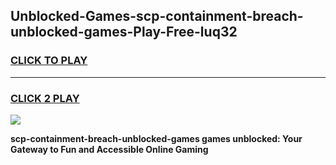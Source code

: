 
## Unblocked-Games-scp-containment-breach-unblocked-games-Play-Free-luq32
<h3>
<a href="https://premium76.site?title=scp-containment-breach-unblocked-games&ref=18A1">CLICK TO PLAY</a></h3>
<hr>

<h3>
<a href="https://premium76.site?title=scp-containment-breach-unblocked-games&ref=18A1">CLICK 2 PLAY</a>
  
</h3>

<a href="https://premium76.site?title=scp-containment-breach-unblocked-games&ref=18A1"><img src="https://clearcache.store/games.png"></a>


**scp-containment-breach-unblocked-games games unblocked: Your Gateway to Fun and Accessible Online Gaming**
